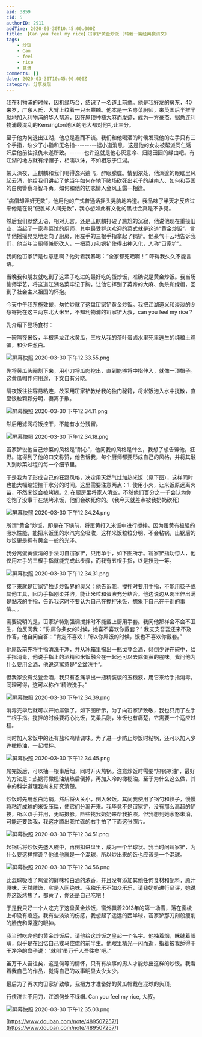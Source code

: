 ```yaml
---
aid: 3859
cid: 5
authorID: 2911
addTime: 2020-03-30T10:45:00.000Z
title: 【Can you feel my rice】冚家铲黄金炒饭 (转载一篇经典食谱文）
tags:
    - 炒饭
    - Can
    - feel
    - rice
    - 食谱
comments: []
date: 2020-03-30T10:45:00.000Z
category: 分享发现
---
```


我在利物浦的时候，因机缘巧合，结识了一名道上前辈。他是我好友的房东，40来岁，广东人氏，大臂上纹着一只玉麒麟。他本是一名粤菜厨师，来英国后半推半就地加入利物浦的华人帮派，因在屋顶种植大麻而发迹，成为一方豪杰，据悉连利物浦最混乱的Kensington地区的老大都对他礼让三分。

至于他为何退出江湖，他总是避而不谈。我们和他喝酒的时候发现他的左手只有三个手指，缺少了小指和无名指---------据小道消息，这是他的女友被帮派同仁诱奸后他前往报仇未遂所致。------也许这就是他心灰意冷、归隐田园的缘由吧。有江湖的地方就有绿帽子，相濡以沫，不如相忘于江湖。

某天深夜，玉麒麟和我们喝得逸兴遄飞，醉眼朦胧。情到浓处，他深邃的眼眶里风起云涌，他给我们讲起了他当年如何在地下赌场砍死出老千的越南人、如何和英国的白痴警察斗智斗勇，如何和他的初恋情人金风玉露一相逢。

“病僧却淫奸无数”，他用他的广式普通话摇头晃脑地吟道。我品味了半天才反应过来他是在说“便胜却人间无数”，我心想如此有文化的黑社会真是不多见。

然后我们默然无语，相对无言。还是玉麒麟打破了尴尬的沉寂，他说他现在重操旧业，当起了一家粤菜馆的厨师，其中最受群众欢迎的菜式就是这道“黄金炒饭”，言毕他摇摇晃晃地走向了厨房，用左手的三根手指拿起了锅铲。他豪气干云地告诉我们，他当年当厨师兼职砍人，一把菜刀和锅铲使得出神入化，人称“冚家铲”。

我问他冚家铲是乜意思啊？他对着我暴喝：“全家都死晒啊！” 吓得我久久不能言语。

当晚我和朋友就吃到了这辈子吃过的最好吃的蛋炒饭，准确说是黄金炒饭。我当场偷师学艺，将这道江湖名菜牢记于胸，让他它挥别了英帝的大麻、仇杀和绿帽，回到了社会主义祖国的怀抱。

今天中午我东施效颦，匆忙炒就了这盘冚家铲黄金炒饭。我把江湖道义和淡淡的乡愁寄托在这三两东北大米里，不知利物浦的冚家铲大叔，can you feel my rice？

先介绍下登场食材：

一碗隔夜米饭，半根黑龙江水黄瓜，三枚从我的茶叶蛋卤水里死里逃生的纯粮土鸡蛋，和少许葱白。

![屏幕快照 2020-03-30 下午12.33.55.png](https://i.loli.net/2020/03/30/IxVod5mFBMrbOcu.png)

先将黄瓜头阉割下来，用小刀将瓜肉挖出，直到能够将中指伸入，就像一顶帽子。这黄瓜帽作何用途，下文自有分晓。

隔夜饭往往容易粘连，故采用冚家铲教给我的独门秘籍，将米饭泡入水中搅散，直至饭粒颗颗分明，妻离子散。

![屏幕快照 2020-03-30 下午12.34.11.png](https://i.loli.net/2020/03/30/51YcKGDo2ERCAjn.png)

然后用滤网将饭控干，不能有水分残留。

![屏幕快照 2020-03-30 下午12.34.18.png](https://i.loli.net/2020/03/30/DUg2a6cozeiN95s.png)

冚家铲说他自己炒菜的风格是“耐心”，他问我的风格是什么，我想了想告诉他，狂野。这得到了他的口交称赞，他告诉我，每个厨师都要形成自己的风格，并将其融入到炒菜过程的每一个细节里。

于是我为了形成自己的狂野风格，决定用天然气灶加热米饭（见下图），这样同时也能大幅缩短控干水分的时间。这里需要注意两点：1. 使用小火，让米饭原远离火苗，不然米饭会被烤糊。2. 在厨房里将家人清空，不然他们百分之一千会认为你吃饱了没事干在烧烤米饭，他们会砍死你的。（我今天就差点被我奶奶砍死）

![屏幕快照 2020-03-30 下午12.34.24.png](https://i.loli.net/2020/03/30/jCRHbyG79dIecsV.png)

所谓“黄金”炒饭，即是在下锅前，将蛋黄打入米饭中进行搅拌。因为蛋黄有极强的吸水性能，能把米饭里的水汽完全吸收，这样米饭粒粒分明、不会粘锅，出锅后的炒饭更是拥有黄金一般的光泽。

我分离蛋黄蛋清的手法习自冚家铲，只用单手，如下图所示。冚家铲指功惊人，他仅用左手的三根手指就能完成此步骤，而我有五根手指，终是技逊一筹。

![屏幕快照 2020-03-30 下午12.34.31.png](https://i.loli.net/2020/03/30/gyWSmj3MvBwqNDO.png)

接下来就是冚家铲独步炒饭界的奥义：他告诉我，搅拌时要用手指，不能用筷子或其他工具，因为手指刚柔并济，能让米粒和蛋液充分结合。他边说边从碗里伸出满是黏液的手指，告诉我这时不要认为自己在搅拌米饭，想象下自己在干别的事情。。。

需要说明的是，冚家铲特别强调搅拌时不能戴上厨用手套。我问他那样会不会不卫生，他反问我：”你屌你条女的时候，她喜不喜欢你戴套？” 我支支吾吾还来不及作答，他自问自答：“肯定不喜欢！所以你屌饭的时候，饭也不喜欢你戴套。”

他屌饭前先将手指清洗干净，并从冰箱里掏出一瓶戈登金酒，倾倒少许在碗中，给手指消毒，他说手指上的酒精和米饭融合在一起还可以去除蛋黄的腥味。我问他为什么要用金酒，他说这寓意是“金盆洗手”。

但我家没有戈登金酒，我只有忍痛拿出一瓶精装版的五粮液，用它来给手指消毒。同理可得，这可以称作“精液洗手。”

![屏幕快照 2020-03-30 下午12.34.39.png](https://i.loli.net/2020/03/30/8ZkhBYg6opTHX4P.png)

消毒完毕后就可以开始屌饭了。如下图所示，为了向冚家铲致敬，我也只用了左手三根手指。搅拌的时候要将心比饭，先柔后刚，米饭也有痛楚，它需要一个适应过程。

同时加入米饭中的还有盐和鸡精调味。为了进一步防止炒饭时粘锅，还可以加入少许橄榄油，一起搅拌。

![屏幕快照 2020-03-30 下午12.34.45.png](https://i.loli.net/2020/03/30/GfjbHviyYqS8JxN.png)

屌完饭后，可以抽一根事后烟，同时开火热锅。注意炒饭时需要“热锅凉油”，最好的方法是：热锅将橄榄油烧热后倒掉，再加入冷的橄榄油。至于为什么这么做，其中的科学道理我尚未研究清楚。

炒饭时先用葱白炝锅，然后将火关小，倒入米饭。其间我使用了锅勺和筷子，慢慢将粘连成球的米饭压扁，使它们分离开来。我毕竟不是冚家铲，没有那么高超的铲技，所以双手并用，无暇摄影，险些找我奶奶来帮我拍照。但我想到她余怒未消，可能还要砍我，我这才腾出我忙碌的右手拍了下面这张照片。

![屏幕快照 2020-03-30 下午12.34.51.png](https://i.loli.net/2020/03/30/wpF48aiHsmcVUWv.png)

起锅后将炒饭先盛入碗中，再倒扣进盘里，成为一个半球状。我当时问冚家铲，为什么要这样摆设？他说他就是一个混球，所以炒出来的饭也应该是一个混球。

![屏幕快照 2020-03-30 下午12.34.56.png](https://i.loli.net/2020/03/30/2kc94dJgulzW6OF.png)

此混球吸收了鸡蛋的鲜味和白酒的浓香，并且没有添加其他任何食材和配料，原汁原味，天然雕饰，实是人间绝味。我独乐乐不如众乐乐，请我奶奶进行品评，她说你这饭烤焦了，都黄了，你还是自己吃吧！

于是我只好一个人吃完了这盘黄金炒饭，窗外飘着2013年的第一场雪，落在窗棱上却没有痕迹。我有些淡淡的伤感，我想起了遥远的西半球，冚家铲那刀刻般瘦削的脸庞和深邃的眼神。

我当时吃完他的黄金炒饭后，请他给这炒饭之皇起一个名字。他抽着烟，眯缝着眼睛，似乎是在回忆自己戎马倥偬的前半生。他眼里精光一闪而逝，指着被我舔得干干净净的盘子说：“就叫'虽万千人吾往矣'吧。”

虽万千人吾往矣，这是何等的情怀，只有有故事的男人才能炒出这样的炒饭。我看着我自己的作品，觉得自己的故事明显太少太少。

最后为了再次向冚家铲致敬，我把方才准备好的黄瓜帽戴在混球的头顶。

行侠济世不用刀，江湖何处不绿帽. Can you feel my rice, 大叔。

![屏幕快照 2020-03-30 下午12.35.03.png](https://i.loli.net/2020/03/30/kFUXWGzmtogQMLd.png)

[https://www.douban.com/note/489507257/](https://www.douban.com/note/489507257/)
